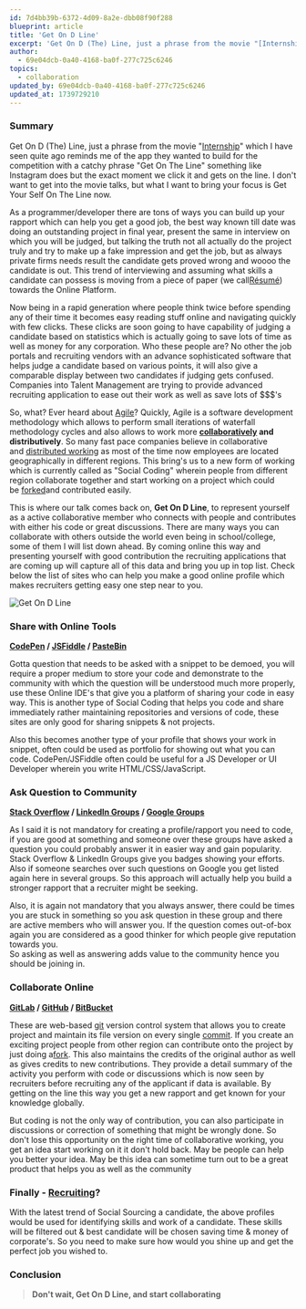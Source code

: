 ```yaml
---
id: 7d4bb39b-6372-4d09-8a2e-dbb08f90f288
blueprint: article
title: 'Get On D Line'
excerpt: 'Get On D (The) Line, just a phrase from the movie "[Internship](http://www.theinternshipmovie.com/)" which I have seen quite ago reminds me of the app they wanted to build for the competition with a catchy phrase "Get On The Line" something like Instagram does but the exact moment we click it and gets on the line. I don''t want to get into the movie talks, but what I want to bring your focus is Get Your Self On The Line now.'
author:
  - 69e04dcb-0a40-4168-ba0f-277c725c6246
topics:
  - collaboration
updated_by: 69e04dcb-0a40-4168-ba0f-277c725c6246
updated_at: 1739729210
---
```

### Summary

Get On D (The) Line, just a phrase from the movie "[Internship](http://www.theinternshipmovie.com/)" which I have seen quite ago reminds me of the app they wanted to build for the competition with a catchy phrase "Get On The Line" something like Instagram does but the exact moment we click it and gets on the line. I don't want to get into the movie talks, but what I want to bring your focus is Get Your Self On The Line now.  

As a programmer/developer there are tons of ways you can build up your rapport which can help you get a good job, the best way known till date was doing an outstanding project in final year, present the same in interview on which you will be judged, but talking the truth not all actually do the project truly and try to make up a fake impression and get the job, but as always private firms needs result the candidate gets proved wrong and woooo the candidate is out. This trend of interviewing and assuming what skills a candidate can possess is moving from a piece of paper (we call[Résumé](http://en.wikipedia.org/wiki/R%C3%A9sum%C3%A9)) towards the Online Platform.

Now being in a rapid generation where people think twice before spending any of their time it becomes easy reading stuff online and navigating quickly with few clicks. These clicks are soon going to have capability of judging a candidate based on statistics which is actually going to save lots of time as well as money for any corporation. Who these people are? No other the job portals and recruiting vendors with an advance sophisticated software that helps judge a candidate based on various points, it will also give a comparable display between two candidates if judging gets confused. Companies into Talent Management are trying to provide advanced recruiting application to ease out their work as well as save lots of $$$'s  

So, what? Ever heard about [Agile](http://en.wikipedia.org/wiki/Agile_software_development)? Quickly, Agile is a software development methodology which allows to perform small iterations of waterfall methodology cycles and also allows to work more **[collaboratively](http://en.wikipedia.org/wiki/Collaboration) and distributively**. So many fast pace companies believe in collaborative and [distributed working](http://en.wikipedia.org/wiki/Distributed_workforce) as most of the time now employees are located geographically in different regions. This bring's us to a new form of working which is currently called as "Social Coding" wherein people from different region collaborate together and start working on a project which could be [forked](http://en.wikipedia.org/wiki/Fork_(software_development))and contributed easily.  

This is where our talk comes back on, **Get On D Line**, to represent yourself as a active collaborative member who connects with people and contributes with either his code or great discussions. There are many ways you can collaborate with others outside the world even being in school/college, some of them I will list down ahead. By coming online this way and presenting yourself with good contribution the recruiting applications that are coming up will capture all of this data and bring you up in top list. Check below the list of sites who can help you make a good online profile which makes recruiters getting easy one step near to you.

![Get On D Line](/images/get-on-d-line-banner.jpg)

### Share with Online Tools

**[CodePen](http://codepen.io/) / [JSFiddle](http://jsfiddle.net/) / [PasteBin](https://en.wikipedia.org/wiki/Pastebin)**

Gotta question that needs to be asked with a snippet to be demoed, you will require a proper medium to store your code and demonstrate to the community with which the question will be understood much more properly, use these Online IDE's that give you a platform of sharing your code in easy way. This is another type of Social Coding that helps you code and share immediately rather maintaining repositories and versions of code, these sites are only good for sharing snippets & not projects.  

Also this becomes another type of your profile that shows your work in snippet, often could be used as portfolio for showing out what you can code. CodePen/JSFiddle often could be useful for a JS Developer or UI Developer wherein you write HTML/CSS/JavaScript.  

### Ask Question to Community

**[Stack Overflow](http://en.wikipedia.org/wiki/Stack_Overflow_(website)) / [LinkedIn Groups](http://en.wikipedia.org/wiki/LinkedIn#Groups) / [Google Groups](http://en.wikipedia.org/wiki/Google_Groups)**

As I said it is not mandatory for creating a profile/rapport you need to code, if you are good at something and someone over these groups have asked a question you could probably answer it in easier way and gain popularity. Stack Overflow & LinkedIn Groups give you badges showing your efforts. Also if someone searches over such questions on Google you get listed again here in several groups. So this approach will actually help you build a stronger rapport that a recruiter might be seeking.  

Also, it is again not mandatory that you always answer, there could be times you are stuck in something so you ask question in these group and there are active members who will answer you. If the question comes out-of-box again you are considered as a good thinker for which people give reputation towards you.  
So asking as well as answering adds value to the community hence you should be joining in.


### Collaborate Online

**[GitLab](https://en.wikipedia.org/wiki/GitLab) / [GitHub](http://en.wikipedia.org/wiki/GitHub) / [BitBucket](http://en.wikipedia.org/wiki/Bitbucket)**

These are web-based [git](http://en.wikipedia.org/wiki/Git_(software)) version control system that allows you to create project and maintain its file version on every single [commit](http://gitref.org/basic/#commit). If you create an exciting project people from other region can contribute onto the project by just doing a[fork](http://en.wikipedia.org/wiki/Fork_(software_development)). This also maintains the credits of the original author as well as gives credits to new contributions. They provide a detail summary of the activity you perform with code or discussions which is now seen by recruiters before recruiting any of the applicant if data is available. By getting on the line this way you get a new rapport and get known for your knowledge globally.  

But coding is not the only way of contribution, you can also participate in discussions or correction of something that might be wrongly done. So don't lose this opportunity on the right time of collaborative working, you get an idea start working on it it don't hold back. May be people can help you better your idea. May be this idea can sometime turn out to be a great product that helps you as well as the community  


### Finally - [Recruiting](http://en.wikipedia.org/wiki/E-recruitment)?

With the latest trend of Social Sourcing a candidate, the above profiles would be used for identifying skills and work of a candidate. These skills will be filtered out & best candidate will be chosen saving time & money of corporate's. So you need to make sure how would you shine up and get the perfect job you wished to.

### Conclusion

> **Don't wait, Get On D Line, and start collaborating**